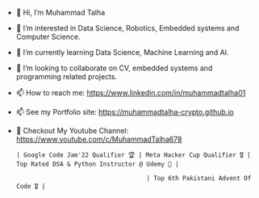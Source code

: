 - 👋 Hi, I’m Muhammad Talha
- 👀 I’m interested in Data Science, Robotics, Embedded systems and Computer Science.
- 🌱 I’m currently learning Data Science, Machine Learning and AI.
- 💞️ I’m looking to collaborate on CV, embedded systems and programming related projects.
- 📫 How to reach me: https://www.linkedin.com/in/muhammadtalha01
- 📫 See my Portfolio site: https://muhammadtalha-crypto.github.io
- 👀 Checkout My Youtube Channel: https://www.youtube.com/c/MuhammadTalha678

      | Google Code Jam'22 Qualifier 🏆 | Meta Hacker Cup Qualifier 🎖 | Top Rated DSA & Python Instructor @ Udemy 🏅 |
                                          
                                          | Top 6th Pakistani Advent Of Code 🎖 |
<!---
MuhammadTalha-crypto/MuhammadTalha-crypto is a ✨ special ✨ repository because its `README.md` (this file) appears on your GitHub profile.
You can click the Preview link to take a look at your changes.
--->
